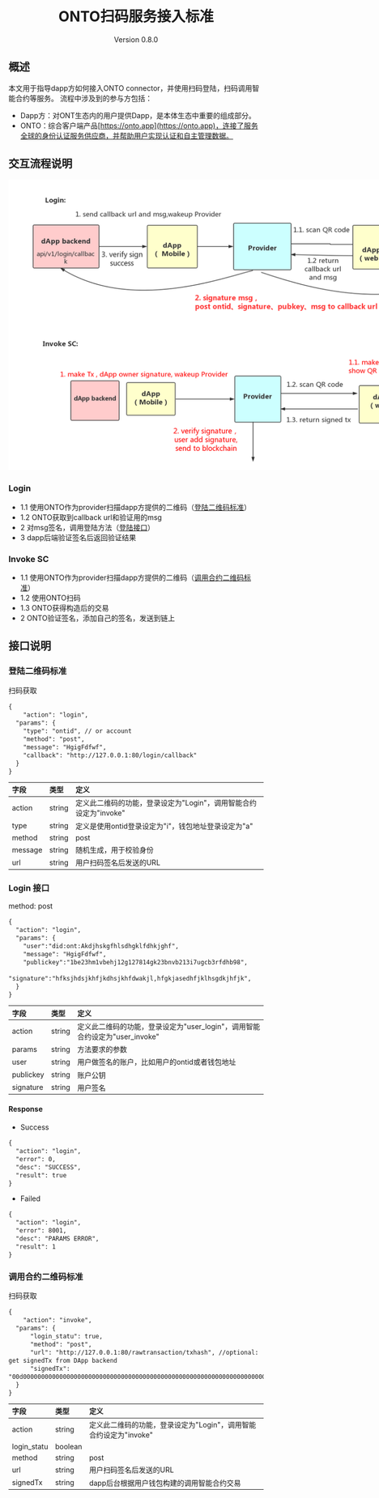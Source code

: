 <h1 align="center">ONTO扫码服务接入标准 </h1>
<p align="center" class="version">Version 0.8.0 </p>

## 概述

本文用于指导dapp方如何接入ONTO connector，并使用扫码登陆，扫码调用智能合约等服务。
流程中涉及到的参与方包括：

* Dapp方：对ONT生态内的用户提供Dapp，是本体生态中重要的组成部分。
* ONTO：综合客户端产品[https://onto.app](https://onto.app)，连接了服务全球的身份认证服务供应商，并帮助用户实现认证和自主管理数据。

## 交互流程说明

<img src="./assets/split-login-invoke.png" style="max-width:1000px"/>

### Login
- 1.1 使用ONTO作为provider扫描dapp方提供的二维码（[登陆二维码标准](#登陆二维码标准)）
- 1.2 ONTO获取到callback url和验证用的msg
- 2 对msg签名，调用登陆方法（[登陆接口](#Login_接口)）
- 3 dapp后端验证签名后返回验证结果

### Invoke SC
- 1.1 使用ONTO作为provider扫描dapp方提供的二维码（[调用合约二维码标准](#调用合约二维码标准)）
- 1.2 使用ONTO扫码
- 1.3 ONTO获得构造后的交易
- 2 ONTO验证签名，添加自己的签名，发送到链上

## 接口说明

### 登陆二维码标准
扫码获取

```
{
	"action": "login",
  "params": {
    "type": "ontid", // or account
    "method": "post",
    "message": "HgigFdfwf",
    "callback": "http://127.0.0.1:80/login/callback"
  }
}
```

|字段|类型|定义|
| :---| :---| :---|
|action   |  string |  定义此二维码的功能，登录设定为"Login"，调用智能合约设定为"invoke" |
|type   |  string |  定义是使用ontid登录设定为"i"，钱包地址登录设定为"a" |
|method   | string  | post  |
|message   | string  | 随机生成，用于校验身份  |
|url   | string  |  用户扫码签名后发送的URL |

### Login 接口
method: post

```
{
  "action": "login",
  "params": {
    "user":"did:ont:Akdjhskgfhlsdhgklfdhkjghf",
    "message": "HgigFdfwf",
    "publickey":"1be23hm1vbehj12g127814gk23bnvb213i7ugcb3rfdhb98",
    "signature":"hfksjhdsjkhfjkdhsjkhfdwakjl,hfgkjasedhfjklhsgdkjhfjk",
  }
}
```

|字段|类型|定义|
| :---| :---| :---|
| action | string | 定义此二维码的功能，登录设定为"user_login"，调用智能合约设定为"user_invoke" |
| params | string | 方法要求的参数 |
| user | string | 用户做签名的账户，比如用户的ontid或者钱包地址 |
| publickey | string | 账户公钥 |
| signature  |  string |  用户签名 |

#### Response
* Success

```
{
  "action": "login",
  "error": 0,
  "desc": "SUCCESS",
  "result": true
}
```

* Failed

```
{
  "action": "login",
  "error": 8001,
  "desc": "PARAMS ERROR",
  "result": 1
}
```


### 调用合约二维码标准
扫码获取

```
{
	"action": "invoke",
  "params": {
      "login_statu": true,
      "method": "post",
      "url": "http://127.0.0.1:80/rawtransaction/txhash", //optional: get signedTx from DApp backend
      "signedTx": "00d000000000000000000000000000000000000000000000000000000000000000000000000000000000140000000000000000000000000000000000000004010b506172616d436f6e66696703312e300d4f6e746f6c6f6779205465616d0e636f6e74616374406f6e742e696f2b436861696e20476c6f62616c20456e7669726f6e6d656e74205661726961626c6573204d616e61676572200000"
  }
}
```

|字段|类型|定义|
| :---| :---| :---|
|action   |  string |  定义此二维码的功能，登录设定为"Login"，调用智能合约设定为"invoke" |
|login_statu   |  boolean |   |
|method   | string  | post  |
|url   | string  |  用户扫码签名后发送的URL |
|signedTx   |  string |  dapp后台根据用户钱包构建的调用智能合约交易 |
